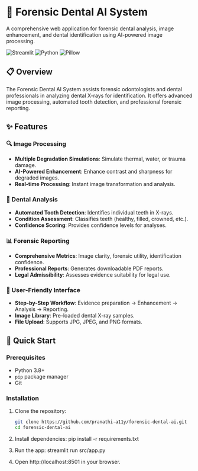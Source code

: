 # 🦷 Forensic Dental AI System

A comprehensive web application for forensic dental analysis, image enhancement, and dental identification using AI-powered image processing.

![Streamlit](https://img.shields.io/badge/Streamlit-1.28.0-ff4b4b) ![Python](https://img.shields.io/badge/Python-3.8+-3776ab) ![Pillow](https://img.shields.io/badge/Pillow-10.0.0-ffffff)

## 📋 Overview

The Forensic Dental AI System assists forensic odontologists and dental professionals in analyzing dental X-rays for identification. It offers advanced image processing, automated tooth detection, and professional forensic reporting.

## ✨ Features

### 🔍 Image Processing
- **Multiple Degradation Simulations**: Simulate thermal, water, or trauma damage.
- **AI-Powered Enhancement**: Enhance contrast and sharpness for degraded images.
- **Real-time Processing**: Instant image transformation and analysis.

### 🦷 Dental Analysis
- **Automated Tooth Detection**: Identifies individual teeth in X-rays.
- **Condition Assessment**: Classifies teeth (healthy, filled, crowned, etc.).
- **Confidence Scoring**: Provides confidence levels for analyses.

### 📊 Forensic Reporting
- **Comprehensive Metrics**: Image clarity, forensic utility, identification confidence.
- **Professional Reports**: Generates downloadable PDF reports.
- **Legal Admissibility**: Assesses evidence suitability for legal use.

### 🎯 User-Friendly Interface
- **Step-by-Step Workflow**: Evidence preparation → Enhancement → Analysis → Reporting.
- **Image Library**: Pre-loaded dental X-ray samples.
- **File Upload**: Supports JPG, JPEG, and PNG formats.

## 🚀 Quick Start

### Prerequisites
- Python 3.8+
- `pip` package manager
- Git

### Installation
1. Clone the repository:
   ```bash
   git clone https://github.com/pranathi-a11y/forensic-dental-ai.git
   cd forensic-dental-ai

2. Install dependencies:
      pip install -r requirements.txt
   
4. Run the app:
   streamlit run src/app.py
   
5. Open http://localhost:8501 in your browser.
